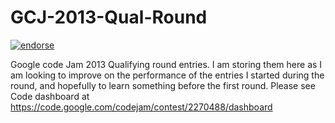GCJ-2013-Qual-Round
===================

[![endorse](https://api.coderwall.com/grimley517/endorsecount.png)](https://coderwall.com/grimley517)

Google code Jam 2013 Qualifying round entries.  I am storing them here as I am looking to improve on the performance of the entries I started during the round, and hopefully to learn something before the first round.
Please see Code dashboard at https://code.google.com/codejam/contest/2270488/dashboard
